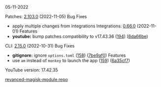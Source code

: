05-11-2022

Patches:   [2.103.0](https://github.com/revanced/revanced-patches/compare/v2.102.1...v2.103.0) (2022-11-05)
 Bug Fixes
* apply multiple changes from integrations
Integrations:   [0.66.0](https://github.com/revanced/revanced-integrations/compare/v0.65.0...v0.66.0) (2022-11-01)
 Features
* **youtube:** bump patches compatibility to v17.43.36 ([194](https://github.com/revanced/revanced-integrations/issues/194)) ([6da66be](https://github.com/revanced/revanced-integrations/commit/6da66be067fdfe0db376925ecf5c96aa01162a2c))

CLI:   [2.15.0](https://github.com/revanced/revanced-cli/compare/v2.14.0...v2.15.0) (2022-10-31)
 Bug Fixes
* **gitignore:** ignore `options.toml` ([158](https://github.com/revanced/revanced-cli/issues/158)) ([7be9af0](https://github.com/revanced/revanced-cli/commit/7be9af0942de2a834b9e57403d46263b65f1a422))
 Features
* use `am` instead of `monkey` to launch the app ([159](https://github.com/revanced/revanced-cli/issues/159)) ([6a35cf7](https://github.com/revanced/revanced-cli/commit/6a35cf7ea46a4474120626ce03d28490cc96bf07))


YouTube version: 17.42.35

[revanced-magisk-module repo](https://github.com/vuongvan/magisk-module)
